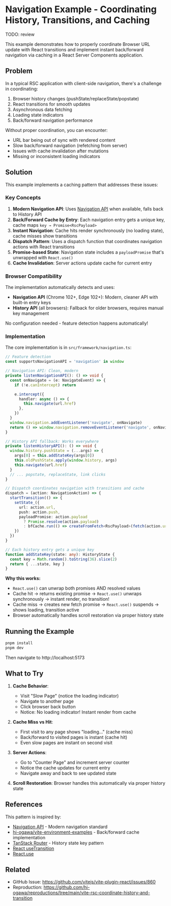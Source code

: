 # Navigation Example - Coordinating History, Transitions, and Caching

TODO: review

This example demonstrates how to properly coordinate Browser URL update with React transitions and implement instant back/forward navigation via caching in a React Server Components application.

## Problem

In a typical RSC application with client-side navigation, there's a challenge in coordinating:

1. Browser history changes (pushState/replaceState/popstate)
2. React transitions for smooth updates
3. Asynchronous data fetching
4. Loading state indicators
5. Back/forward navigation performance

Without proper coordination, you can encounter:

- URL bar being out of sync with rendered content
- Slow back/forward navigation (refetching from server)
- Issues with cache invalidation after mutations
- Missing or inconsistent loading indicators

## Solution

This example implements a caching pattern that addresses these issues:

### Key Concepts

1. **Modern Navigation API**: Uses [Navigation API](https://developer.mozilla.org/en-US/docs/Web/API/Navigation_API) when available, falls back to History API
2. **Back/Forward Cache by Entry**: Each navigation entry gets a unique key, cache maps `key → Promise<RscPayload>`
3. **Instant Navigation**: Cache hits render synchronously (no loading state), cache misses show transitions
4. **Dispatch Pattern**: Uses a dispatch function that coordinates navigation actions with React transitions
5. **Promise-based State**: Navigation state includes a `payloadPromise` that's unwrapped with `React.use()`
6. **Cache Invalidation**: Server actions update cache for current entry

### Browser Compatibility

The implementation automatically detects and uses:

- **Navigation API** (Chrome 102+, Edge 102+): Modern, cleaner API with built-in entry keys
- **History API** (all browsers): Fallback for older browsers, requires manual key management

No configuration needed - feature detection happens automatically!

### Implementation

The core implementation is in `src/framework/navigation.ts`:

```typescript
// Feature detection
const supportsNavigationAPI = 'navigation' in window

// Navigation API: Clean, modern
private listenNavigationAPI(): () => void {
  const onNavigate = (e: NavigateEvent) => {
    if (!e.canIntercept) return

    e.intercept({
      handler: async () => {
        this.navigate(url.href)
      },
    })
  }
  window.navigation.addEventListener('navigate', onNavigate)
  return () => window.navigation.removeEventListener('navigate', onNavigate)
}

// History API fallback: Works everywhere
private listenHistoryAPI(): () => void {
  window.history.pushState = (...args) => {
    args[0] = this.addStateKey(args[0])
    this.oldPushState.apply(window.history, args)
    this.navigate(url.href)
  }
  // ... popstate, replaceState, link clicks
}

// Dispatch coordinates navigation with transitions and cache
dispatch = (action: NavigationAction) => {
  startTransition(() => {
    setState_({
      url: action.url,
      push: action.push,
      payloadPromise: action.payload
        ? Promise.resolve(action.payload)
        : bfCache.run(() => createFromFetch<RscPayload>(fetch(action.url))),
    })
  })
}

// Each history entry gets a unique key
function addStateKey(state: any): HistoryState {
  const key = Math.random().toString(36).slice(2)
  return { ...state, key }
}
```

**Why this works:**

- `React.use()` can unwrap both promises AND resolved values
- Cache hit → returns existing promise → `React.use()` unwraps synchronously → instant render, no transition!
- Cache miss → creates new fetch promise → `React.use()` suspends → shows loading, transition active
- Browser automatically handles scroll restoration via proper history state

## Running the Example

```bash
pnpm install
pnpm dev
```

Then navigate to http://localhost:5173

## What to Try

1. **Cache Behavior**:
   - Visit "Slow Page" (notice the loading indicator)
   - Navigate to another page
   - Click browser back button
   - Notice: No loading indicator! Instant render from cache

2. **Cache Miss vs Hit**:
   - First visit to any page shows "loading..." (cache miss)
   - Back/forward to visited pages is instant (cache hit)
   - Even slow pages are instant on second visit

3. **Server Actions**:
   - Go to "Counter Page" and increment server counter
   - Notice the cache updates for current entry
   - Navigate away and back to see updated state

4. **Scroll Restoration**: Browser handles this automatically via proper history state

## References

This pattern is inspired by:

- [Navigation API](https://developer.mozilla.org/en-US/docs/Web/API/Navigation_API) - Modern navigation standard
- [hi-ogawa/vite-environment-examples](https://github.com/hi-ogawa/vite-environment-examples/blob/main/examples/react-server/src/features/router/browser.ts) - Back/forward cache implementation
- [TanStack Router](https://github.com/TanStack/router/blob/main/packages/history/src/index.ts) - History state key pattern
- [React useTransition](https://react.dev/reference/react/useTransition)
- [React.use](https://react.dev/reference/react/use)

## Related

- GitHub Issue: https://github.com/vitejs/vite-plugin-react/issues/860
- Reproduction: https://github.com/hi-ogawa/reproductions/tree/main/vite-rsc-coordinate-history-and-transition
